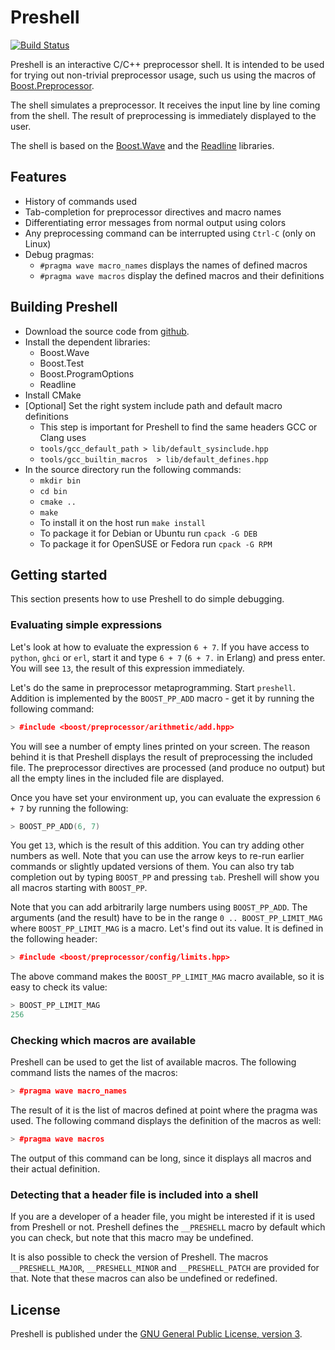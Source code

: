 # Preshell

[![Build Status](https://secure.travis-ci.org/sabel83/preshell.png?branch=master "Build Status")](http://travis-ci.org/sabel83/preshell)

Preshell is an interactive C/C++ preprocessor shell. It is intended to be used
for trying out non-trivial preprocessor usage, such us using the macros of
[Boost.Preprocessor](http://boost.org/libs/preprocessor).

The shell simulates a preprocessor. It receives the input line by line coming
from the shell. The result of preprocessing is immediately displayed to the
user.

The shell is based on the [Boost.Wave](http://boost.org/libs/wave) and the
[Readline](http://www.gnu.org/software/readline) libraries.

## Features

* History of commands used
* Tab-completion for preprocessor directives and macro names
* Differentiating error messages from normal output using colors
* Any preprocessing command can be interrupted using `Ctrl-C` (only on Linux)
* Debug pragmas:
    * `#pragma wave macro_names` displays the names of defined macros
    * `#pragma wave macros` display the defined macros and their definitions

## Building Preshell

* Download the source code from [github](http://github.com/sabel83/preshell).
* Install the dependent libraries:
    * Boost.Wave
    * Boost.Test
    * Boost.ProgramOptions
    * Readline
* Install CMake
* \[Optional\] Set the right system include path and default macro definitions
    * This step is important for Preshell to find the same headers GCC or Clang
      uses
    * `tools/gcc_default_path > lib/default_sysinclude.hpp`
    * `tools/gcc_builtin_macros  > lib/default_defines.hpp`
* In the source directory run the following commands:
    * `mkdir bin`
    * `cd bin`
    * `cmake ..`
    * `make`
    * To install it on the host run `make install`
    * To package it for Debian or Ubuntu run `cpack -G DEB`
    * To package it for OpenSUSE or Fedora run `cpack -G RPM`

## Getting started

This section presents how to use Preshell to do simple debugging.

### Evaluating simple expressions

Let's look at how to evaluate the expression `6 + 7`. If you have access to
`python`, `ghci` or `erl`, start it and type `6 + 7` (`6 + 7.` in Erlang) and
press enter. You will see `13`, the result of this expression immediately.

Let's do the same in preprocessor metaprogramming. Start `preshell`.
Addition is implemented by the `BOOST_PP_ADD` macro - get it by running the
following command:

```cpp
> #include <boost/preprocessor/arithmetic/add.hpp>
```

You will see a number of empty lines printed on your screen. The reason behind
it is that Preshell displays the result of preprocessing the included file.
The preprocessor directives are processed (and produce no output) but all the
empty lines in the included file are displayed.

Once you have set your environment up, you can evaluate the expression `6 + 7`
by running the following:

```cpp
> BOOST_PP_ADD(6, 7)
```

You get `13`, which is the result of this addition. You can try adding other
numbers as well. Note that you can use the arrow keys to re-run earlier commands
or slightly updated versions of them. You can also try tab completion out by
typing `BOOST_PP` and pressing `tab`. Preshell will show you all macros starting
with `BOOST_PP`.

Note that you can add arbitrarily large numbers using `BOOST_PP_ADD`. The
arguments (and the result) have to be in the range `0 .. BOOST_PP_LIMIT_MAG`
where `BOOST_PP_LIMIT_MAG` is a macro. Let's find out its value. It is defined
in the following header:

```cpp
> #include <boost/preprocessor/config/limits.hpp>
```

The above command makes the `BOOST_PP_LIMIT_MAG` macro available, so it is easy
to check its value:

```cpp
> BOOST_PP_LIMIT_MAG
256
```

### Checking which macros are available

Preshell can be used to get the list of available macros. The following command
lists the names of the macros:

```cpp
> #pragma wave macro_names
```

The result of it is the list of macros defined at point where the pragma was
used. The following command displays the definition of the macros as well:

```cpp
> #pragma wave macros
```

The output of this command can be long, since it displays all macros and their
actual definition.

### Detecting that a header file is included into a shell

If you are a developer of a header file, you might be interested if it is used
from Preshell or not. Preshell defines the `__PRESHELL` macro by default which
you can check, but note that this macro may be undefined.

It is also possible to check the version of Preshell. The macros
`__PRESHELL_MAJOR`, `__PRESHELL_MINOR` and `__PRESHELL_PATCH` are provided for
that. Note that these macros can also be undefined or redefined.

## License

Preshell is published under the
[GNU General Public License, version 3](http://www.gnu.org/licenses/gpl.html).

